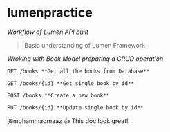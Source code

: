# lumenpractice

*Workflow of Lumen API built*

> Basic understanding of Lumen Framework

*Wroking with Book Model preparing a CRUD operation*

```
GET /books **Get all the books from Database**

GET /books/{id} **Get single book by id**

POST /books **Create a new book**

PUT /books/{id} **Update single book by id**
```

@mohammadmaaz :+1: This doc look great!
